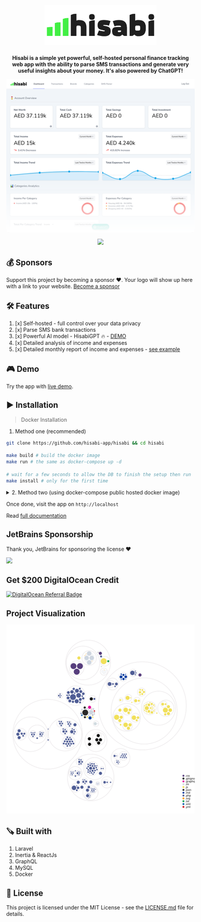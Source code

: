 <h1 align="center">
<img width="300" src="./public/images/logo.svg" />    
</h1>

<p align="center">
  <b>Hisabi is a simple yet powerful, self-hosted personal finance tracking web app with the ability to parse SMS transactions and generate very useful insights about your money. It's also powered by ChatGPT!</b>
</p>

<p align="center"><a href="https://www.youtube.com/watch?v=kfwcMdlFn9o&list=PLw5MK6ws-o1_rNobmZCmnH5G11vwCiKKk&ab_channel=ILoveMathAcademy" target="__blank"><img src="./public/images/showcase.png" /></a></p>
<p align="center"><a href="https://www.youtube.com/watch?v=kfwcMdlFn9o&list=PLw5MK6ws-o1_rNobmZCmnH5G11vwCiKKk&ab_channel=ILoveMathAcademy" target="__blank"><img height="40" src="./public/images/video.png" /></a></p>

## 💰 Sponsors
Support this project by becoming a sponsor ❤️. Your logo will show up here with a link to your website. [Become a sponsor](https://github.com/sponsors/saleem-hadad)

## 🛠 Features

1. [x] Self-hosted - full control over your data privacy 
2. [x] Parse SMS bank transactions
3. [x] Powerful AI model - HisabiGPT 🔥 - [DEMO](https://www.youtube.com/watch?v=QFM2nqv1eJY&ab_channel=SaleemHadad)
4. [x] Detailed analysis of income and expenses
5. [x] Detailed monthly report of income and expenses - [see example](https://github.com/hisabi-app/hisabi/pull/4)

## 🎮 Demo

Try the app with [live demo](https://finance-demo.saleem.dev/).

## ▶️ Installation 

> Docker Installation

1. Method one (recommended)
   
```bash
git clone https://github.com/hisabi-app/hisabi && cd hisabi

make build # build the docker image
make run # the same as docker-compose up -d

# wait for a few seconds to allow the DB to finish the setup then run
make install # only for the first time
```

<details>
<summary>2. Method two (using docker-compose public hosted docker image)</summary>

First, create a `docker-compose.yml` file
```yml
version: '3'
services:
    app:
        image: 'salee2m1/hisabi:2.0.1'
        ports:
            - "80:80"
        networks:
            - hisabi
        depends_on:
            - mysql
        environment:
            OPENAI_API_KEY: 'YOUR_OPENAI_API_KEY'
    mysql:
        image: 'mysql/mysql-server:8.0'
        ports:
            - '3306:3306'
        environment:
            MYSQL_ROOT_PASSWORD: 'root'
            MYSQL_ROOT_HOST: "%"
            MYSQL_DATABASE: 'hisabi'
            MYSQL_USER: 'hisabi'
            MYSQL_PASSWORD: 'hisabi'
            MYSQL_ALLOW_EMPTY_PASSWORD: 1
        volumes:
            - 'hisabimysql:/var/lib/mysql'
        networks:
            - hisabi
        healthcheck:
            test: ["CMD", "mysqladmin", "ping", "-proot"]
            retries: 3
            timeout: 5s
networks:
    hisabi:
        driver: bridge
volumes:
    hisabimysql:
        driver: local
```

Then, inside the same directory run

```bash
docker-compose up -d
# wait for a few seconds to run the DB then run
docker-compose run app php artisan migrate
docker-compose run app php artisan hisabi:install
```

</details>

Once done, visit the app on `http://localhost`

Read [full documentation](https://finance-demo.saleem.dev/docs)

## JetBrains Sponsorship
Thank you, JetBrains for sponsoring the license ❤️

<a href="https://www.jetbrains.com/community/opensource/#support" target="__blank">
<img src="https://resources.jetbrains.com/storage/products/company/brand/logos/jb_beam.png?_gl=1*18f1z4q*_ga*MTI4MDYwODYzNy4xNjUyMzU3ODM3*_ga_9J976DJZ68*MTY2MTg3NDM2NC4xMi4xLjE2NjE4NzUxNTAuMC4wLjA.&_ga=2.85008921.1685901777.1661797034-1280608637.1652357837" width="250px" />
</a>

## Get $200 DigitalOcean Credit

[![DigitalOcean Referral Badge](https://web-platforms.sfo2.cdn.digitaloceanspaces.com/WWW/Badge%201.svg)](https://www.digitalocean.com/?refcode=64aee93d49da&utm_campaign=Referral_Invite&utm_medium=Referral_Program&utm_source=badge)

## Project Visualization

![Visualization of this repo](./diagram.svg)

## 🪚 Built with

1. Laravel
2. Inertia & ReactJs
3. GraphQL
4. MySQL
5. Docker

## 🔖 License

This project is licensed under the MIT License - see the [LICENSE.md](https://github.com/hisabi-app/hisabi/blob/main/LICENSE) file for details.

